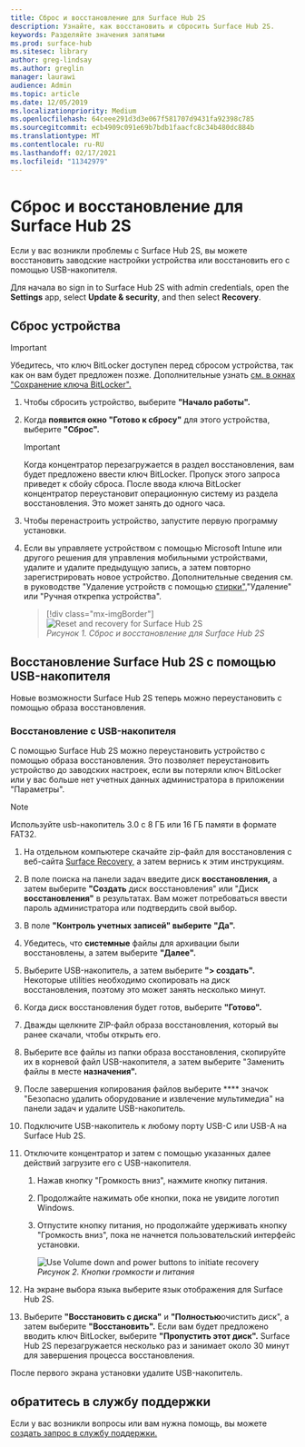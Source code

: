 ```yaml
---
title: Сброс и восстановление для Surface Hub 2S
description: Узнайте, как восстановить и сбросить Surface Hub 2S.
keywords: Разделяйте значения запятыми
ms.prod: surface-hub
ms.sitesec: library
author: greg-lindsay
ms.author: greglin
manager: laurawi
audience: Admin
ms.topic: article
ms.date: 12/05/2019
ms.localizationpriority: Medium
ms.openlocfilehash: 64ceee291d3d3e067f581707d9431fa92398c785
ms.sourcegitcommit: ecb4909c091e69b7bdb1faacfc8c34b480dc884b
ms.translationtype: MT
ms.contentlocale: ru-RU
ms.lasthandoff: 02/17/2021
ms.locfileid: "11342979"
---
```

# Сброс и восстановление для Surface Hub 2S

Если у вас возникли проблемы с Surface Hub 2S, вы можете восстановить заводские настройки устройства или восстановить его с помощью USB-накопителя.

Для начала во sign in to Surface Hub 2S with admin credentials, open the **Settings** app, select **Update & security**, and then select **Recovery**.

##  <a name="reset-device"></a>Сброс устройства

   > [!IMPORTANT]
   > Убедитесь, что ключ BitLocker доступен перед сбросом устройства, так как он вам будет предложен позже. Дополнительные узнать [см. в окнах "Сохранение ключа BitLocker".](save-bitlocker-key-surface-hub.md)

1. Чтобы сбросить устройство, выберите **"Начало работы".**

2. Когда **появится окно "Готово к сбросу"** для этого устройства, выберите **"Сброс".** 
  
   > [!IMPORTANT]
   > Когда концентратор перезагружается в раздел восстановления, вам будет предложено ввести ключ BitLocker. Пропуск этого запроса приведет к сбойу сброса. После ввода ключа BitLocker концентратор переустановит операционную систему из раздела восстановления. Это может занять до одного часа.
  
3. Чтобы перенастроить устройство, запустите первую программу установки.

4. Если вы управляете устройством с помощью Microsoft Intune или другого решения для управления мобильными устройствами, удалите и удалите предыдущую запись, а затем повторно зарегистрировать новое устройство. Дополнительные сведения см. в руководстве "Удаление устройств с помощью [стирки",](https://docs.microsoft.com/intune/devices-wipe)"Удаление" или "Ручная открепка устройства".

   > [!div class="mx-imgBorder"]
   > ![*Reset and recovery for Surface Hub 2S*](images/sh2-reset.png)
   <br/>*Рисунок 1. Сброс и восстановление для Surface Hub 2S* 

##  <a name="recover-surface-hub-2s-by-using-a-usb-recovery-drive"></a>Восстановление Surface Hub 2S с помощью USB-накопителя

Новые возможности Surface Hub 2S теперь можно переустановить с помощью образа восстановления.

###  <a name="recovery-from-a-usb-drive"></a>Восстановление с USB-накопителя

С помощью Surface Hub 2S можно переустановить устройство с помощью образа восстановления. Это позволяет переустановить устройство до заводских настроек, если вы потеряли ключ BitLocker или у вас больше нет учетных данных администратора в приложении "Параметры".

>[!NOTE]
>Используйте usb-накопитель 3.0 с 8 ГБ или 16 ГБ памяти в формате FAT32.

1. На отдельном компьютере скачайте zip-файл для восстановления с веб-сайта [Surface Recovery,](https://support.microsoft.com/surfacerecoveryimage?devicetype=surfacehub2s) а затем вернись к этим инструкциям. 

1. В поле поиска на панели задач введите диск **восстановления,** а затем выберите **"Создать** диск восстановления" или "Диск **восстановления"** в результатах. Вам может потребоваться ввести пароль администратора или подтвердить свой выбор.

1. В поле **"Контроль учетных записей" выберите** **"Да".**

1. Убедитесь, что **системные** файлы для архивации были восстановлены, а затем выберите **"Далее".**

1. Выберите USB-накопитель, а затем выберите **"> создать".**  Некоторые utilities необходимо скопировать на диск восстановления, поэтому это может занять несколько минут.

1. Когда диск восстановления будет готов, выберите **"Готово".**

1. Дважды щелкните ZIP-файл образа восстановления, который вы ранее скачали, чтобы открыть его.

1. Выберите все файлы из папки образа восстановления, скопируйте их в корневой файл USB-накопителя, а затем выберите "Заменить файлы в месте **назначения".**

1. После завершения копирования файлов выберите **** значок "Безопасно удалить оборудование и извлечение мультимедиа" на панели задач и удалите USB-накопитель.

1. Подключите USB-накопитель к любому порту USB-C или USB-A на Surface Hub 2S.

1. Отключите концентратор и затем с помощью указанных далее действий загрузите его с USB-накопителя.

   1. Нажав кнопку "Громкость вниз", нажмите кнопку питания.
   1. Продолжайте нажимать обе кнопки, пока не увидите логотип Windows.
   1. Отпустите кнопку питания, но продолжайте удерживать кнопку "Громкость вниз", пока не начнется пользовательский интерфейс установки.

      ![*Use Volume down and power buttons to initiate recovery*](images/sh2-keypad.png)
      <br>*Рисунок 2. Кнопки громкости и питания*

1. На экране выбора языка выберите язык отображения для Surface Hub 2S.

1. Выберите **"Восстановить с диска"** и **"Полностью**очистить диск", а затем выберите **"Восстановить".** Если вам будет предложено вводить ключ BitLocker, выберите **"Пропустить этот диск".** Surface Hub 2S перезагружается несколько раз и занимает около 30 минут для завершения процесса восстановления.

После первого экрана установки удалите USB-накопитель.

##  <a name="contact-support"></a>обратитесь в службу поддержки

Если у вас возникли вопросы или вам нужна помощь, вы можете [создать запрос в службу поддержки.](https://support.microsoft.com/supportforbusiness/productselection)
